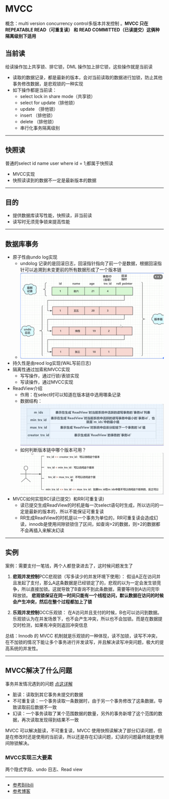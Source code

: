 # MVCC

概念：multi version concurrency control多版本并发控制 。**MVCC 只在 REPEATABLE READ（可重复读） 和 READ COMMITTED（已读提交）这俩种隔离级别下适用**

## 当前读

给读操作加上共享锁、排它锁，DML 操作加上排它锁，这些操作就是当前读

- 读取的数据记录，都是最新的版本，会对当前读取的数据进行加锁，防止其他事务修改数据，是悲观锁的一种实现
- 如下操作都是当前读：
    - select lock in share mode（共享锁）
    - select for update（排他锁）
    - update （排他锁）
    - insert （排他锁）
    - delete （排他锁）
    - 串行化事务隔离级别

***

## 快照读

普通的select id name user where id = 1;都属于快照读

- MVCC实现
- 快照读读到的数据不一定是最新版本的数据

***

## 目的

- 提供数据库读写性能，快照读，非当前读
- 读写时无须竞争锁来提高性能

***

## 数据库事务

- 原子性由undo log实现
    - undolog 记录的是回滚日志，回滚指针指向了前一个是数据，根据回滚指针可以追溯到未变更前的所有数据形成了一个版本链
    - ![](../../static/image-mysql/undolog.jpg)
- 持久性是由reod log实现(WAL写前日志)
- 隔离性通过加索和MVCC实现
    - 写写操作，通过行锁/表锁实现
    - 写读操作，通过MVCC实现
- ReadView介绍
    - 作用：在select时可以知道在版本链中选用哪条记录
    - 数据结构：![](../../static/image-mysql/ReadView.jpg)
    - 如何判断版本链中哪个版本可用？![](../../static/image-mysql/ReadView-avaliable.jpg)
- MVCC如何实现RC(读已提交）和RR(可重复读)
    - 读已提交生成ReadView的时机是每一次select语句时生成，所以访问的一定是最新的版本的，所以不能保证可重复读
    - RR生成ReadView的时机是以一个事务为单位的，RR可重复读会造成幻读，innodb是使用间隙锁锁住了区间，如查询>2的数据，则>2的数据都不会再插入来解决幻读

***

## 实例

案例：需要支付一笔钱，两个人都登录进去了，这时候问题发生了

1. **悲观并发控制**PCC悲观锁（写多读少的并发环境下使用）： 假设A正在访问并且发起了支付，那么A这条数据是已经锁定了的，悲观的以为一定会发生锁竞争，所以直接加锁。这就导致了B查询不到此条数据，需要等待到A访问完毕释放锁。
   **悲观锁保证在同一时间只能有一个线程访问，默认数据在访问的时候会产生冲突，然后在整个过程都加上了锁**

2. **乐观并发控制**OCC乐观锁： 在A访问并且支付的时候，B也可以访问到数据。乐观锁认为在并发场景下，也不会产生冲突，所以也不会加锁。而是在数据提交时检测，如果有冲突则返回冲突信息

总结：Innodb 的 MVCC 机制就是乐观锁的一种体现，读不加锁，读写不冲突，在不加锁的情况下能让多个事务进行并发读写，并且解决读写冲突问题，极大的提高系统的并发性。

***

## MVCC解决了什么问题

事务并发情况遇到的问题 [点这详解](ACID与事务隔离级别.md)

- 脏读：读取到其它事务未提交的数据
- 不可重复读：一个事务读取一条数据时，由于另一个事务修改了这条数据，导致读取前后数据不一致
- 幻读：一个事务读取了某个范围数据的数量，另外的事务新增了这个范围的数据，再次读取发现得到结果不一致

MVCC 可以解决脏读，不可重复读，MVCC 使用快照读解决了部分幻读问题，但是在修改时还是使用的当前读，所以还是存在幻读问题，幻读的问题最终就是使用间隙锁解决。

### MVCC实现三大要素

两个隐式字段、undo 日志、Read view

***

- [参考Bilibili](https://www.bilibili.com/video/BV1t5411u7Fg?p=2&spm_id_from=pageDriver)
- [参考博客](https://blog.csdn.net/lki_suidongdong/article/details/119836960)